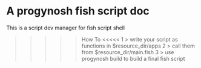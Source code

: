 A progynosh fish script doc
===========================
This is a script dev manager for fish script shell
>>>>> How To <<<<<
	1 >	write your script as functions in $resource_dir/apps
	2 >	call them from $resource_dir/main.fish
	3 >	use progynosh build to build a final fish script
